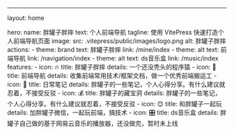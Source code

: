 ---
layout: home

hero:
  name: 胖罐子胖摔
  text: 个人前端导航
  tagline: 使用 VitePress 快速打造个人前端导航页面
  image:
    src: .vitepress/public/images/logo.png
    alt: 胖罐子胖摔 
  actions:
    - theme: brand
      text: 胖罐子胖摔
      link: /mine/index
    - theme: alt
      text: 前端导航
      link: /navigation/index
    - theme: alt
      text: ds音乐盒
      link: /music/index
features:
    - icon: 🔥
      title: 胖罐子胖摔
      details: 一个还没秃头的程序猿
    - icon: 🧭
      title: 前端导航
      details: 收集前端常用技术/框架文档，做一个优秀前端搬运工
    - icon: 📔
      title: 日常笔记
      details: 胖罐子的一些笔记，个人心得分享。有什么建议就忍着，不接受反驳
    - icon: 💰
      title: 胖罐子的藏宝洞
      details: 胖罐子的一些笔记，个人心得分享。有什么建议就忍着，不接受反驳
    - icon: 😊
      title: 和胖罐子一起玩
      details: 加胖罐子微信，一起玩前端，搞技术
    - icon: 🎛️
      title: ds音乐盒
      details: 胖罐子自己做的基于网易云音乐的播放器，还没做完，暂时未上线